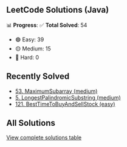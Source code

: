 ## LeetCode Solutions (Java)

📊 **Progress**:
✅ **Total Solved**: 54
- 🟢 Easy: 39
- 🟡 Medium: 15
- 🔴 Hard: 0

## Recently Solved
- [53. MaximumSubarray (medium)](src/medium/_53_MaximumSubarray.java)
- [5. LongestPalindromicSubstring (medium)](src/medium/_5_LongestPalindromicSubstring.java)
- [121. BestTimeToBuyAndSellStock (easy)](src/easy/_121_BestTimeToBuyAndSellStock.java)

## All Solutions
[View complete solutions table](solutions.md)
